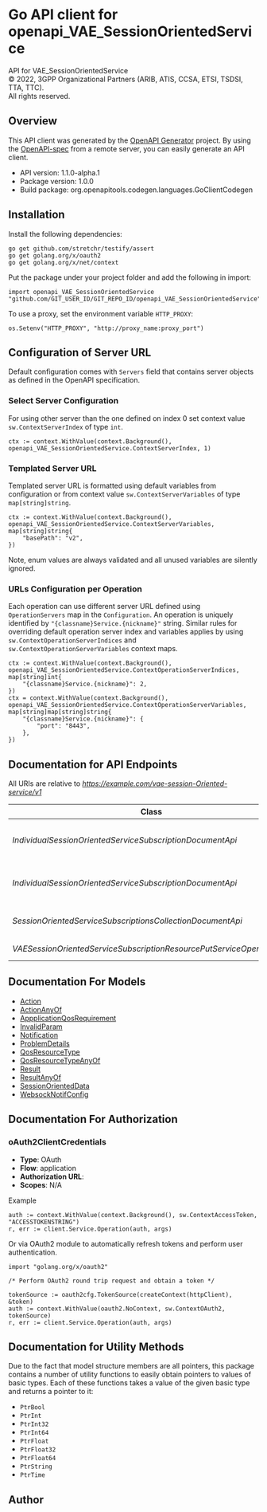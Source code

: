# Go API client for openapi_VAE_SessionOrientedService

API for VAE_SessionOrientedService  
© 2022, 3GPP Organizational Partners (ARIB, ATIS, CCSA, ETSI, TSDSI, TTA, TTC).  
All rights reserved.


## Overview
This API client was generated by the [OpenAPI Generator](https://openapi-generator.tech) project.  By using the [OpenAPI-spec](https://www.openapis.org/) from a remote server, you can easily generate an API client.

- API version: 1.1.0-alpha.1
- Package version: 1.0.0
- Build package: org.openapitools.codegen.languages.GoClientCodegen

## Installation

Install the following dependencies:

```shell
go get github.com/stretchr/testify/assert
go get golang.org/x/oauth2
go get golang.org/x/net/context
```

Put the package under your project folder and add the following in import:

```golang
import openapi_VAE_SessionOrientedService "github.com/GIT_USER_ID/GIT_REPO_ID/openapi_VAE_SessionOrientedService"
```

To use a proxy, set the environment variable `HTTP_PROXY`:

```golang
os.Setenv("HTTP_PROXY", "http://proxy_name:proxy_port")
```

## Configuration of Server URL

Default configuration comes with `Servers` field that contains server objects as defined in the OpenAPI specification.

### Select Server Configuration

For using other server than the one defined on index 0 set context value `sw.ContextServerIndex` of type `int`.

```golang
ctx := context.WithValue(context.Background(), openapi_VAE_SessionOrientedService.ContextServerIndex, 1)
```

### Templated Server URL

Templated server URL is formatted using default variables from configuration or from context value `sw.ContextServerVariables` of type `map[string]string`.

```golang
ctx := context.WithValue(context.Background(), openapi_VAE_SessionOrientedService.ContextServerVariables, map[string]string{
	"basePath": "v2",
})
```

Note, enum values are always validated and all unused variables are silently ignored.

### URLs Configuration per Operation

Each operation can use different server URL defined using `OperationServers` map in the `Configuration`.
An operation is uniquely identified by `"{classname}Service.{nickname}"` string.
Similar rules for overriding default operation server index and variables applies by using `sw.ContextOperationServerIndices` and `sw.ContextOperationServerVariables` context maps.

```golang
ctx := context.WithValue(context.Background(), openapi_VAE_SessionOrientedService.ContextOperationServerIndices, map[string]int{
	"{classname}Service.{nickname}": 2,
})
ctx = context.WithValue(context.Background(), openapi_VAE_SessionOrientedService.ContextOperationServerVariables, map[string]map[string]string{
	"{classname}Service.{nickname}": {
		"port": "8443",
	},
})
```

## Documentation for API Endpoints

All URIs are relative to *https://example.com/vae-session-Oriented-service/v1*

Class | Method | HTTP request | Description
------------ | ------------- | ------------- | -------------
*IndividualSessionOrientedServiceSubscriptionDocumentApi* | [**DeleteSessionOrientedServiceSubscription**](docs/IndividualSessionOrientedServiceSubscriptionDocumentApi.md#deletesessionorientedservicesubscription) | **Delete** /subscriptions/{subscriptionId} | VAE Session Oriented Service Subscription resource delete service Operation
*IndividualSessionOrientedServiceSubscriptionDocumentApi* | [**ReadSessionOrientedServiceSubscription**](docs/IndividualSessionOrientedServiceSubscriptionDocumentApi.md#readsessionorientedservicesubscription) | **Get** /subscriptions/{subscriptionId} | VAE Session Oriented Service Subscription resource read service Operation
*SessionOrientedServiceSubscriptionsCollectionDocumentApi* | [**Create**](docs/SessionOrientedServiceSubscriptionsCollectionDocumentApi.md#create) | **Post** /subscriptions | VAE_SessionOrientedService resource create service Operation
*VAESessionOrientedServiceSubscriptionResourcePutServiceOperationApi* | [**SubscriptionsSubscriptionIdPut**](docs/VAESessionOrientedServiceSubscriptionResourcePutServiceOperationApi.md#subscriptionssubscriptionidput) | **Put** /subscriptions/{subscriptionId} | Updates/replaces an existing subscription resource


## Documentation For Models

 - [Action](docs/Action.md)
 - [ActionAnyOf](docs/ActionAnyOf.md)
 - [AppplicationQosRequirement](docs/AppplicationQosRequirement.md)
 - [InvalidParam](docs/InvalidParam.md)
 - [Notification](docs/Notification.md)
 - [ProblemDetails](docs/ProblemDetails.md)
 - [QosResourceType](docs/QosResourceType.md)
 - [QosResourceTypeAnyOf](docs/QosResourceTypeAnyOf.md)
 - [Result](docs/Result.md)
 - [ResultAnyOf](docs/ResultAnyOf.md)
 - [SessionOrientedData](docs/SessionOrientedData.md)
 - [WebsockNotifConfig](docs/WebsockNotifConfig.md)


## Documentation For Authorization



### oAuth2ClientCredentials


- **Type**: OAuth
- **Flow**: application
- **Authorization URL**: 
- **Scopes**: N/A

Example

```golang
auth := context.WithValue(context.Background(), sw.ContextAccessToken, "ACCESSTOKENSTRING")
r, err := client.Service.Operation(auth, args)
```

Or via OAuth2 module to automatically refresh tokens and perform user authentication.

```golang
import "golang.org/x/oauth2"

/* Perform OAuth2 round trip request and obtain a token */

tokenSource := oauth2cfg.TokenSource(createContext(httpClient), &token)
auth := context.WithValue(oauth2.NoContext, sw.ContextOAuth2, tokenSource)
r, err := client.Service.Operation(auth, args)
```


## Documentation for Utility Methods

Due to the fact that model structure members are all pointers, this package contains
a number of utility functions to easily obtain pointers to values of basic types.
Each of these functions takes a value of the given basic type and returns a pointer to it:

* `PtrBool`
* `PtrInt`
* `PtrInt32`
* `PtrInt64`
* `PtrFloat`
* `PtrFloat32`
* `PtrFloat64`
* `PtrString`
* `PtrTime`

## Author



